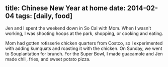 title: Chinese New Year at home
date: 2014-02-04
tags: [daily, food]
---

Jen and I spent the weekend down in So Cal with Mom. When I wasn't working, I was shooting hoops at the park, shopping, or cooking and eating.

Mom had gotten rotisserie chicken quarters from Costco, so I experimented with adding kumquats and roasting it with the chicken. On Sunday, we went to Souplantation for brunch. For the Super Bowl, I made guacamole and Jen made chili, fries, and sweet potato pizza.